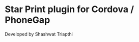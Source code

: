 Star Print plugin for Cordova / PhoneGap
======================================================

Developed by Shashwat Triapthi
